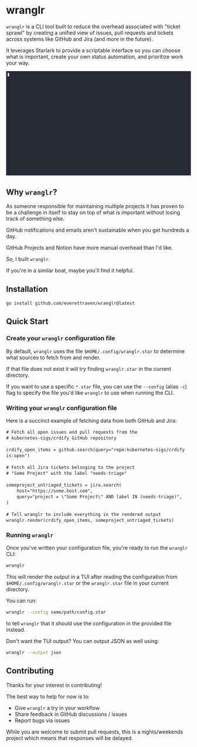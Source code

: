 # wranglr

`wranglr` is a CLI tool built to reduce the overhead associated with "ticket sprawl"
by creating a unified view of issues, pull requests and tickets across systems
like GitHub and Jira (and more in the future).

It leverages Starlark to provide a scriptable interface so you can choose what
is important, create your own status automation, and prioritize work your way.

![demo](assets/demo.gif)

## Why `wranglr`?

As someone responsible for maintaining multiple projects
it has proven to be a challenge in itself to stay on top
of what is important without losing track of something else.

GitHub notifications and emails aren't sustainable when you get hundreds
a day.

GitHub Projects and Notion have more manual overhead than I'd like.

So, I built `wranglr`.

If you're in a similar boat, maybe you'll find it helpful.

## Installation

```sh
go install github.com/everettraven/wranglr@latest
```

## Quick Start

### Create your `wranglr` configuration file

By default, `wranglr` uses the file `$HOME/.config/wranglr.star`
to determine what sources to fetch from and render.

If that file does not exist it will try finding `wranglr.star` in the current directory.

If you want to use a specific `*.star` file, you can use the `--config` (alias `-c`) flag
to specify the file you'd like `wranglr` to use when running the CLI.

### Writing your `wranglr` configuration file

Here is a succinct example of fetching data from both GitHub and Jira:

```star
# Fetch all open issues and pull requests from the
# kubernetes-sigs/crdify GitHub repository

crdify_open_items = github.search(query="repo:kubernetes-sigs/crdify is:open")

# Fetch all Jira tickets belonging to the project
# "Some Project" with the label "needs-triage"

someproject_untriaged_tickets = jira.search(
    host="https://some.host.com",
    query="project = \"Some Project\" AND label IN (needs-triage)",
)

# Tell wranglr to include everything in the rendered output
wranglr.render(crdify_open_items, someproject_untriaged_tickets)
```

### Running `wranglr`

Once you've written your configuration file, you're ready to run the `wranglr` CLI:
```sh
wranglr
```

This will render the output in a TUI after reading the configuration from `$HOME/.config/wranglr.star`
or the `wranglr.star` file in your current directory.

You can run:
```sh
wranglr --config some/path/config.star
```

to tell `wranglr` that it should use the configuration in the provided file instead.

Don't want the TUI output? You can output JSON as well using:
```sh
wranglr --output json
```


## Contributing

Thanks for your interest in contributing!

The best way to help for now is to:

- Give `wranglr` a try in your workflow
- Share feedback in GitHub discussions / issues
- Report bugs via issues

While you are welcome to submit pull requests, this is a nights/weekends project
which means that responses will be delayed.
